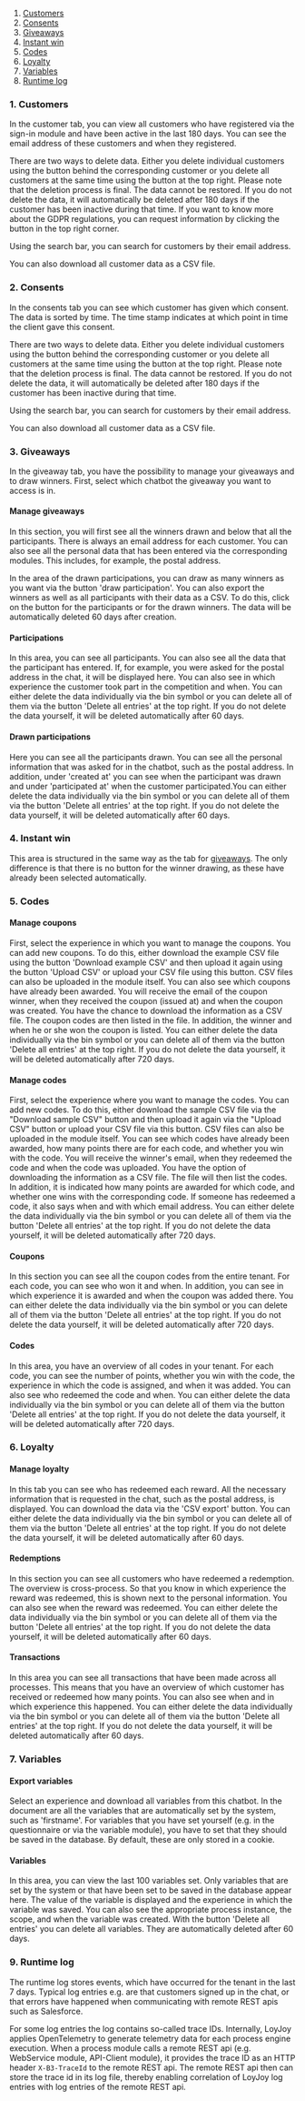 
1. [Customers](#1-customers)
2. [Consents](#2-consents)
3. [Giveaways](#3-giveaways)
4. [Instant win](#4-instant-win)
5. [Codes](#5-codes)
6. [Loyalty](#6-loyalty)
7. [Variables](#7-variables)
9. [Runtime log](#9-runtime-log)

### 1. Customers

In the customer tab, you can view all customers who have registered via the sign-in module and have been active in the last 180 days. You can see the email address of these customers and when they registered. 

There are two ways to delete data. Either you delete individual customers using the button behind the corresponding customer or you delete all customers at the same 
time using the button at the top right. Please note that the deletion process is final. The data cannot be restored. If you do not delete the data, it will 
automatically be deleted after 180 days if the customer has been inactive during that time. If you want to know more about the GDPR regulations, you can request 
information by clicking the button in the top right corner.

Using the search bar, you can search for customers by their email address. 

You can also download all customer data as a CSV file.

### 2. Consents

In the consents tab you can see which customer has given which consent. The data is sorted by time. The time stamp indicates at which point in time the client gave 
this consent.

There are two ways to delete data. Either you delete individual customers using the button behind the corresponding customer or you delete all customers at the same 
time using the button at the top right. Please note that the deletion process is final. The data cannot be restored. If you do not delete the data, it will
automatically be deleted after 180 days if the customer has been inactive during that time.

Using the search bar, you can search for customers by their email address. 

You can also download all customer data as a CSV file.

### 3. Giveaways

In the giveaway tab, you have the possibility to manage your giveaways and to draw winners. First, select which chatbot the giveaway you want to access is in.

#### Manage giveaways
In this section, you will first see all the winners drawn and below that all the participants. 
There is always an email address for each customer. You can also see all the personal data that has been entered via the corresponding modules. This includes, for example, the postal address. 

In the area of the drawn participations, you can draw as many winners as you want via the button 'draw participation'. You can also export the winners as 
well as all participants with their data as a CSV. To do this, click on the button for the participants or for the drawn winners.
The data will be automatically deleted 60 days after creation.

#### Participations
In this area, you can see all participants. You can also see all the data that the participant has entered. If, for example, you were asked for the 
postal address in the chat, it will be displayed here. You can also see in which experience the customer took part in the competition and when.
You can either delete the data individually via the bin symbol or you can delete all of them via the button 'Delete all entries' at the top right. If you 
do not delete the data yourself, it will be deleted automatically after 60 days.

#### Drawn participations
Here you can see all the participants drawn. You can see all the personal information that was asked for in the chatbot, such as the postal address. In 
addition, under 'created at' you can see when the participant was drawn and under 'participated at' when the customer participated.You can either delete 
the data individually via the bin symbol or you can delete all of them via the button 'Delete all entries' at the top right. If you 
do not delete the data yourself, it will be deleted automatically after 60 days.

### 4. Instant win
This area is structured in the same way as the tab for [giveaways](#3-giveaways). The only difference is that there is no button for the winner drawing, as these have 
already been selected automatically.

### 5. Codes

#### Manage coupons
First, select the experience in which you want to manage the coupons.
You can add new coupons. To do this, either download the example CSV file using the button 'Download example CSV' and then upload it again using the 
button 'Upload CSV' or upload your CSV file using this button. CSV files can also be uploaded in the module itself.
You can also see which coupons have already been awarded. You will receive the email of the coupon winner, when they received the coupon (issued at) and 
when the coupon was created.
You have the chance to download the information as a CSV file. The coupon codes are then listed in the file. In addition, the winner and when he or she 
won the coupon is listed.
You can either delete the data individually via the bin symbol or you can delete all of them via the button 'Delete all entries' at the top right. If 
you do not delete the data yourself, it will be deleted automatically after 720 days.

#### Manage codes
First, select the experience where you want to manage the codes. You can add new codes. To do this, either download the sample CSV file via the "Download 
sample CSV" button and then upload it again via the "Upload CSV" button or upload your CSV file via this button. CSV files can also be uploaded in the 
module itself. You can see which codes have already been awarded, how many points there are for each code, and whether you win with the code. You will 
receive the winner's email, when they redeemed the code and when the code was uploaded. You have the option of downloading the information as a CSV 
file. 
The file will then list the codes. In addition, it is indicated how many points are awarded for which code, and whether one wins with the corresponding 
code. If someone has redeemed a code, it also says when and with which email address.
You can either delete the data individually via the bin symbol or you can delete all of them via the button 'Delete all entries' at the top right. If 
you do not delete the data yourself, it will be deleted automatically after 720 days.

#### Coupons
In this section you can see all the coupon codes from the entire tenant. For each code, you can see who won it and when. In addition, you can see in 
which 
experience it is awarded and when the coupon was added there.
You can either delete the data individually via the bin symbol or you can delete all of them via the button 'Delete all entries' at the top right. If 
you do not delete the data yourself, it will be deleted automatically after 720 days.

#### Codes
In this area, you have an overview of all codes in your tenant. For each code, you can see the number of points, whether you win with the code, the 
experience in which the code is assigned, and when it was added. You can also see who redeemed the code and when.
You can either delete the data individually via the bin symbol or you can delete all of them via the button 'Delete all entries' at the top right. If 
you do not delete the data yourself, it will be deleted automatically after 720 days.

### 6. Loyalty

#### Manage loyalty
In this tab you can see who has redeemed each reward. All the necessary information that is requested in the chat, such as the postal address, is 
displayed. You can download the data via the 'CSV export' button.
You can either delete the data individually via the bin symbol or you can delete all of them via the button 'Delete all entries' at the top right. If 
you do not delete the data yourself, it will be deleted automatically after 60 days.

#### Redemptions
In this section you can see all customers who have redeemed a redemption. The overview is cross-process. So that you know in which experience the reward 
was redeemed, this is shown next to the personal information. You can also see when the reward was redeemed.
You can either delete the data individually via the bin symbol or you can delete all of them via the button 'Delete all entries' at the top right. If 
you do not delete the data yourself, it will be deleted automatically after 60 days.

#### Transactions
In this area you can see all transactions that have been made across all processes. This means that you have an overview of which customer has received 
or redeemed how many points. You can also see when and in which experience this happened.
You can either delete the data individually via the bin symbol or you can delete all of them via the button 'Delete all entries' at the top right. If 
you do not delete the data yourself, it will be deleted automatically after 60 days.

### 7. Variables

#### Export variables
Select an experience and download all variables from this chatbot. In the document are all the variables that are automatically set by the system, such 
as 'firstname'. For variables that you have set yourself (e.g. in the questionnaire or via the variable module), you have to set that they should be 
saved in the database. By default, these are only stored in a cookie.

#### Variables
In this area, you can view the last 100 variables set. Only variables that are set by the system or that have been set to be saved in the database 
appear here. The value of the variable is displayed and the experience in which the variable was saved. You can also see the appropriate process 
instance, the scope, and when the variable was created.
With the button 'Delete all entries' you can delete all variables. They are automatically deleted after 60 days.

### 9. Runtime log

The runtime log stores events, which have occurred for the tenant in the last 7 days. Typical log entries e.g. are that customers signed up in the chat, or that errors have happened when communicating with remote REST apis such as Salesforce.

For some log entries the log contains so-called trace IDs. Internally, LoyJoy applies OpenTelemetry to generate telemetry data for each process engine execution. When a process module calls a remote REST api (e.g. WebService module, API-Client module), it provides the trace ID as an HTTP header `X-B3-TraceId` to the remote REST api. The remote REST api then can store the trace id in its log file, thereby enabling correlation of LoyJoy log entries with log entries of the remote REST api.
